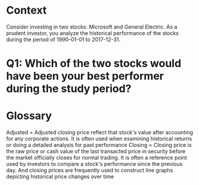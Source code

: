 # Context
Consider investing in two stocks: Microsoft and General Electric. As a prudent investor, you analyze the historical performance of the stocks during the period of 1990-01-01 to 2017-12-31.

# Q1: Which of the two stocks would have been your best performer during the study period?






# Glossary
Adjusted  = Adjusted closing price reflect that stock's value after               accounting for any corporate actions. It is often used                when examining historical returns or doing a detailed                 analysis for past performance
Closing   = Closing price is the raw price or cash value of the last              transacted price in security before the market officially             closes for normal trading. It is often a reference point              used by investors to compare a stock's performance since              the previous day. And closing prices are frequently used              to construct line graphs depicting historical price                   changes over time